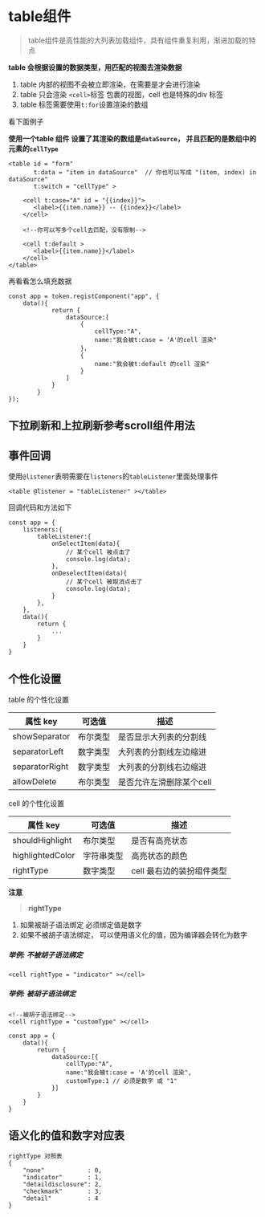 # table组件

> table组件是高性能的大列表加载组件，具有组件重复利用，渐进加载的特点

**table 会根据设置的数据类型，用匹配的视图去渲染数据**

1. table 内部的视图不会被立即渲染，在需要是才会进行渲染
2. table 只会渲染 `<cell>`标签 包裹的视图，cell 也是特殊的div 标签
3. table 标签需要使用`t:for`设置渲染的数组

看下面例子

**使用一个table 组件 设置了其渲染的数组是`dataSource`，
并且匹配的是数组中的元素的`cellType`**

```
<table id = "form" 
       t:data = "item in dataSource"  // 你也可以写成 "(item, index) in dataSource"
       t:switch = "cellType" >
            
    <cell t:case="A" id = "{{index}}">
       <label>{{item.name}} -- {{index}}</label>
    </cell>
    
    <!--你可以写多个cell去匹配，没有限制-->
    
    <cell t:default >
       <label>{{item.name}}</label>
    </cell>
</table>
```

再看看怎么填充数据

```
const app = token.registComponent("app", {
    data(){
            return {
                dataSource:[
                    {
                        cellType:"A",
                        name:"我会被t:case = 'A'的cell 渲染"
                    }，
                    {
                        name:"我会被t:default 的cell 渲染"
                    }
                ]
            }
        }
});
```

## 下拉刷新和上拉刷新参考scroll组件用法

## 事件回调

使用`@listener`表明需要在`listeners`的`tableListener`里面处理事件

```
<table @listener = "tableListener" ></table>
```

回调代码和方法如下

```
const app = {
    listeners:{
        tableListener:{
            onSelectItem(data){
                // 某个cell 被点击了
                console.log(data);
            },
            onDeselectItem(data){
                // 某个cell 被取消点击了
                console.log(data);
            }
        },
    },
    data(){
        return {
            ...
        }
    }
}
```

## 个性化设置

table 的个性化设置 

| 属性 key  | 可选值     | 描述     |
| ---------- | ----------|----------|
| showSeparator | 布尔类型 | 是否显示大列表的分割线 |
| separatorLeft | 数字类型 | 大列表的分割线左边缩进 |
| separatorRight | 数字类型 | 大列表的分割线右边缩进 |
| allowDelete | 布尔类型 | 是否允许左滑删除某个cell |

cell 的个性化设置

| 属性 key  | 可选值     | 描述     |
| ---------- | ----------|----------|
| shouldHighlight | 布尔类型 | 是否有高亮状态 |
| highlightedColor | 字符串类型 | 高亮状态的颜色 |
| rightType | 数字类型 | cell 最右边的装扮组件类型 |


**注意**
> **rightType** 
1. 如果被胡子语法绑定 必须绑定值是数字
2. 如果不被胡子语法绑定， 可以使用语义化的值，因为编译器会转化为数字

##### 举例: 不被胡子语法绑定

```
<cell rightType = "indicator" ></cell>
```

##### 举例: 被胡子语法绑定
```
<!--被胡子语法绑定-->
<cell rightType = "customType" ></cell>

const app = {
    data(){
        return {
            dataSource:[{
                cellType:"A",
                name:"我会被t:case = 'A'的cell 渲染",
                customType:1 // 必须是数字 或 "1"
            }]
        }
    }
}

```

## 语义化的值和数字对应表

```
rightType 对照表
{
    "none"            : 0,
    "indicator"       : 1,
    "detaildisclosure": 2,
    "checkmark"       : 3,
    "detail"          : 4
}
```




